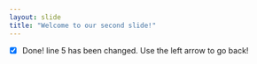 ```yaml
---
layout: slide
title: "Welcome to our second slide!"
---
```

- [x] Done! line 5 has been changed.
Use the left arrow to go back!

